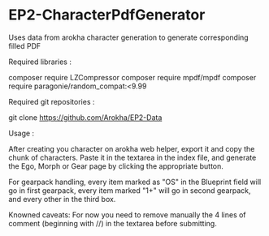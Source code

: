 # EP2-CharacterPdfGenerator
Uses data from arokha character generation to generate corresponding filled PDF

Required libraries :

composer require LZCompressor
composer require mpdf/mpdf
composer require paragonie/random_compat:<9.99

Required git repositories :

git clone https://github.com/Arokha/EP2-Data


Usage : 

After creating you character on arokha web helper, export it and copy the chunk of characters.
Paste it in the textarea in the index file, and generate the Ego, Morph or Gear page by clicking the appropriate button.

For gearpack handling, every item marked as "OS" in the Blueprint field will go in first gearpack, every item marked "1+" will go in second gearpack, and every other in the third box.


Knowned caveats:
For now you need to remove manually the 4 lines of comment (beginning with //) in the textarea before submitting.
